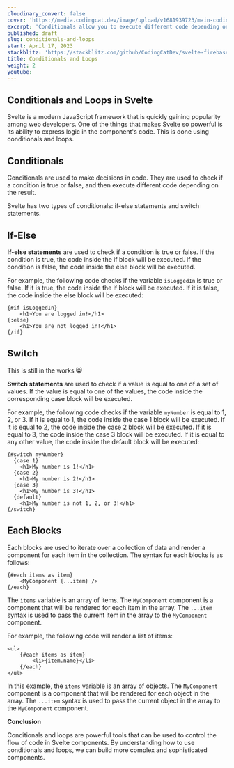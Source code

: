 ```yaml
---
cloudinary_convert: false
cover: 'https://media.codingcat.dev/image/upload/v1681939723/main-codingcatdev-photo/courses/svelte/conditionals-and-loops.png'
excerpt: 'Conditionals allow you to execute different code depending on the value of a variable or expression. Loops allow you to repeat a block of code a certain number of times or until a condition is met.'
published: draft
slug: conditionals-and-loops
start: April 17, 2023
stackblitz: 'https://stackblitz.com/github/CodingCatDev/svelte-firebase-course/tree/08-conditionals-and-loops?embed=1&file=apps/svelte-site/src/routes/%2Bpage.svelte'
title: Conditionals and Loops
weight: 2
youtube:
---
```


## Conditionals and Loops in Svelte

Svelte is a modern JavaScript framework that is quickly gaining popularity among web developers. One of the things that makes Svelte so powerful is its ability to express logic in the component's code. This is done using conditionals and loops.

## Conditionals

Conditionals are used to make decisions in code. They are used to check if a condition is true or false, and then execute different code depending on the result.

Svelte has two types of conditionals: if-else statements and switch statements.

## If-Else

**If-else statements** are used to check if a condition is true or false. If the condition is true, the code inside the if block will be executed. If the condition is false, the code inside the else block will be executed.

For example, the following code checks if the variable `isLoggedIn` is true or false. If it is true, the code inside the if block will be executed. If it is false, the code inside the else block will be executed:

```svelte
{#if isLoggedIn}
	<h1>You are logged in!</h1>
{:else}
	<h1>You are not logged in!</h1>
{/if}
```

## Switch

<alert class="bcu-alert variant-soft-primary">This is still in the works 😸</alert>

**Switch statements** are used to check if a value is equal to one of a set of values. If the value is equal to one of the values, the code inside the corresponding case block will be executed.

For example, the following code checks if the variable `myNumber` is equal to 1, 2, or 3. If it is equal to 1, the code inside the case 1 block will be executed. If it is equal to 2, the code inside the case 2 block will be executed. If it is equal to 3, the code inside the case 3 block will be executed. If it is equal to any other value, the code inside the default block will be executed:

```
{#switch myNumber}
  {case 1}
    <h1>My number is 1!</h1>
  {case 2}
    <h1>My number is 2!</h1>
  {case 3}
    <h1>My number is 3!</h1>
  {default}
    <h1>My number is not 1, 2, or 3!</h1>
{/switch}
```

## Each Blocks

Each blocks are used to iterate over a collection of data and render a component for each item in the collection. The syntax for each blocks is as follows:

```svelte
{#each items as item}
	<MyComponent {...item} />
{/each}
```

The `items` variable is an array of items. The `MyComponent` component is a component that will be rendered for each item in the array. The `...item` syntax is used to pass the current item in the array to the `MyComponent` component.

For example, the following code will render a list of items:

```svelte
<ul>
	{#each items as item}
		<li>{item.name}</li>
	{/each}
</ul>
```

In this example, the `items` variable is an array of objects. The `MyComponent` component is a component that will be rendered for each object in the array. The `...item` syntax is used to pass the current object in the array to the `MyComponent` component.

**Conclusion**

Conditionals and loops are powerful tools that can be used to control the flow of code in Svelte components. By understanding how to use conditionals and loops, we can build more complex and sophisticated components.
